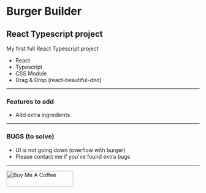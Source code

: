 # Burger Builder

## React Typescript project

My first full React Typescript project

- React
- Typescript
- CSS Module
- Drag & Drop (react-beautiful-dnd)

---

### Features to add

- Add extra ingredients

---

### BUGS (to solve)

- UI is not going down (overflow with burger)
- Please contact me if you've found extra bugs

---

<a href="https://www.buymeacoffee.com/doddle" target="_blank"><img src="https://cdn.buymeacoffee.com/buttons/default-orange.png" alt="Buy Me A Coffee" height="41" width="174"></a>
